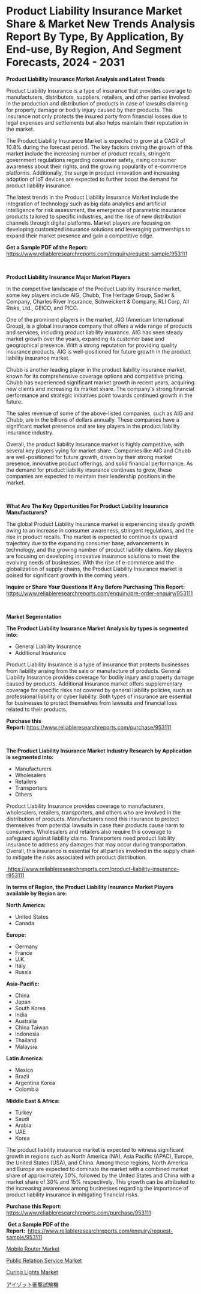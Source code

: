 <p><h1>Product Liability Insurance Market Share & Market New Trends Analysis Report By Type, By Application, By End-use, By Region, And Segment Forecasts, 2024 - 2031</h1></p><p><strong>Product Liability Insurance Market Analysis and Latest Trends</strong></p>
<p><p>Product Liability Insurance is a type of insurance that provides coverage to manufacturers, distributors, suppliers, retailers, and other parties involved in the production and distribution of products in case of lawsuits claiming for property damage or bodily injury caused by their products. This insurance not only protects the insured party from financial losses due to legal expenses and settlements but also helps maintain their reputation in the market.</p><p>The Product Liability Insurance Market is expected to grow at a CAGR of 10.8% during the forecast period. The key factors driving the growth of this market include the increasing number of product recalls, stringent government regulations regarding consumer safety, rising consumer awareness about their rights, and the growing popularity of e-commerce platforms. Additionally, the surge in product innovation and increasing adoption of IoT devices are expected to further boost the demand for product liability insurance.</p><p>The latest trends in the Product Liability Insurance Market include the integration of technology such as big data analytics and artificial intelligence for risk assessment, the emergence of parametric insurance products tailored to specific industries, and the rise of new distribution channels through digital platforms. Market players are focusing on developing customized insurance solutions and leveraging partnerships to expand their market presence and gain a competitive edge.</p></p>
<p><strong>Get a Sample PDF of the Report:&nbsp;</strong> <a href="https://www.reliableresearchreports.com/enquiry/request-sample/953111">https://www.reliableresearchreports.com/enquiry/request-sample/953111</a></p>
<p>&nbsp;</p>
<p><strong>Product Liability Insurance Major Market Players</strong></p>
<p><p>In the competitive landscape of the Product Liability Insurance market, some key players include AIG, Chubb, The Heritage Group, Sadler & Company, Charles River Insurance, Schweickert & Company, RLI Corp, All Risks, Ltd., GEICO, and PICC.</p><p>One of the prominent players in the market, AIG (American International Group), is a global insurance company that offers a wide range of products and services, including product liability insurance. AIG has seen steady market growth over the years, expanding its customer base and geographical presence. With a strong reputation for providing quality insurance products, AIG is well-positioned for future growth in the product liability insurance market.</p><p>Chubb is another leading player in the product liability insurance market, known for its comprehensive coverage options and competitive pricing. Chubb has experienced significant market growth in recent years, acquiring new clients and increasing its market share. The company's strong financial performance and strategic initiatives point towards continued growth in the future.</p><p>The sales revenue of some of the above-listed companies, such as AIG and Chubb, are in the billions of dollars annually. These companies have a significant market presence and are key players in the product liability insurance industry.</p><p>Overall, the product liability insurance market is highly competitive, with several key players vying for market share. Companies like AIG and Chubb are well-positioned for future growth, driven by their strong market presence, innovative product offerings, and solid financial performance. As the demand for product liability insurance continues to grow, these companies are expected to maintain their leadership positions in the market.</p></p>
<p>&nbsp;</p>
<p><strong>What Are The Key Opportunities For Product Liability Insurance Manufacturers?</strong></p>
<p><p>The global Product Liability Insurance market is experiencing steady growth owing to an increase in consumer awareness, stringent regulations, and the rise in product recalls. The market is expected to continue its upward trajectory due to the expanding consumer base, advancements in technology, and the growing number of product liability claims. Key players are focusing on developing innovative insurance solutions to meet the evolving needs of businesses. With the rise of e-commerce and the globalization of supply chains, the Product Liability Insurance market is poised for significant growth in the coming years.</p></p>
<p><strong>Inquire or Share Your Questions If Any Before Purchasing This Report:</strong> <a href="https://www.reliableresearchreports.com/enquiry/pre-order-enquiry/953111">https://www.reliableresearchreports.com/enquiry/pre-order-enquiry/953111</a></p>
<p>&nbsp;</p>
<p><strong>Market Segmentation</strong></p>
<p><strong>The Product Liability Insurance Market Analysis by types is segmented into:</strong></p>
<p><ul><li>General Liability Insurance</li><li>Additional Insurance</li></ul></p>
<p><p>Product Liability Insurance is a type of insurance that protects businesses from liability arising from the sale or manufacture of products. General Liability Insurance provides coverage for bodily injury and property damage caused by products. Additional Insurance market offers supplementary coverage for specific risks not covered by general liability policies, such as professional liability or cyber liability. Both types of insurance are essential for businesses to protect themselves from lawsuits and financial loss related to their products.</p></p>
<p><strong>Purchase this Report:&nbsp;</strong><a href="https://www.reliableresearchreports.com/purchase/953111">https://www.reliableresearchreports.com/purchase/953111</a></p>
<p>&nbsp;</p>
<p><strong>The Product Liability Insurance Market Industry Research by Application is segmented into:</strong></p>
<p><ul><li>Manufacturers</li><li>Wholesalers</li><li>Retailers</li><li>Transporters</li><li>Others</li></ul></p>
<p><p>Product Liability Insurance provides coverage to manufacturers, wholesalers, retailers, transporters, and others who are involved in the distribution of products. Manufacturers need this insurance to protect themselves from potential lawsuits in case their products cause harm to consumers. Wholesalers and retailers also require this coverage to safeguard against liability claims. Transporters need product liability insurance to address any damages that may occur during transportation. Overall, this insurance is essential for all parties involved in the supply chain to mitigate the risks associated with product distribution.</p></p>
<p><a href="https://www.reliableresearchreports.com/product-liability-insurance-r953111">&nbsp;https://www.reliableresearchreports.com/product-liability-insurance-r953111</a></p>
<p><strong>In terms of Region, the Product Liability Insurance Market Players available by Region are:</strong></p>
<p>
    <p> <strong> North America: </strong>
        <ul>
            <li>United States</li>
            <li>Canada</li>
        </ul>
        </p> 
    <p> <strong> Europe: </strong>
        <ul>
            <li>Germany</li>
            <li>France</li>
            <li>U.K.</li>
            <li>Italy</li>
            <li>Russia</li>
        </ul>
        </p> 
    <p> <strong> Asia-Pacific: </strong>
        <ul>
            <li>China</li>
            <li>Japan</li>
            <li>South Korea</li>
            <li>India</li>
            <li>Australia</li>
            <li>China Taiwan</li>
            <li>Indonesia</li>
            <li>Thailand</li>
            <li>Malaysia</li>
        </ul>
        </p> 
    <p> <strong> Latin America: </strong>
        <ul>
            <li>Mexico</li>
            <li>Brazil</li>
            <li>Argentina Korea</li>
            <li>Colombia</li>
        </ul>
        </p> 
    <p> <strong> Middle East & Africa: </strong>
        <ul>
            <li>Turkey</li>
            <li>Saudi</li>
            <li>Arabia</li>
            <li>UAE</li>
            <li>Korea</li>
        </ul>
    </p>
    </p>
<p><p>The product liability insurance market is expected to witness significant growth in regions such as North America (NA), Asia Pacific (APAC), Europe, the United States (USA), and China. Among these regions, North America and Europe are expected to dominate the market with a combined market share of approximately 50%, followed by the United States and China with a market share of 30% and 15% respectively. This growth can be attributed to the increasing awareness among businesses regarding the importance of product liability insurance in mitigating financial risks.</p></p>
<p><strong>Purchase this Report: </strong><a href="https://www.reliableresearchreports.com/purchase/953111">https://www.reliableresearchreports.com/purchase/953111</a></p>
<p>&nbsp;<strong>Get a Sample PDF of the Report:&nbsp;&nbsp;</strong><a href="https://www.reliableresearchreports.com/enquiry/request-sample/953111">https://www.reliableresearchreports.com/enquiry/request-sample/953111</a></p>
<p><strong></strong></p>
<p><p><a href="https://www.linkedin.com/pulse/mobile-router-market-outlook-industry-overview-forecast-2024-2031-c8nlf?trackingId=Olqy%2BYhAiw4lqJozX23sZA%3D%3D">Mobile Router Market</a></p><p><a href="https://github.com/RichRobinson5/Market-Research-Report-List-5/blob/main/public-relation-service-market.md">Public Relation Service Market</a></p><p><a href="https://www.linkedin.com/pulse/curing-lights-market-research-report-its-history-forecast-2024-sdchf?trackingId=%2BeVDm98uzoXYgsFDiM4%2ByQ%3D%3D">Curing Lights Market</a></p><p><a href="https://github.com/oqoeusbvpadwjs08/Market-Research-Report-List-2/blob/main/975741554445.md">アイゾット衝撃試験機</a></p></p>